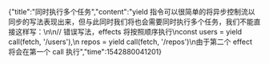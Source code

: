 {"title":"同时执行多个任务","content":"yield 指令可以很简单的将异步控制流以同步的写法表现出来，但与此同时我们将也会需要同时执行多个任务，我们不能直接这样写：\n\n// 错误写法，effects 将按照顺序执行\nconst users = yield call(fetch, '/users'),\n      repos = yield call(fetch, '/repos')\n由于第二个 effect 将会在第一个 call 执行","time":1542880041201}